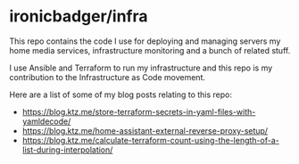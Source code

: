 # ironicbadger/infra

This repo contains the code I use for deploying and managing servers my home media services, infrastructure monitoring and a bunch of related stuff.

I use Ansible and Terraform to run my infrastructure and this repo is my contribution to the Infrastructure as Code movement.

Here are a list of some of my blog posts relating to this repo:

- https://blog.ktz.me/store-terraform-secrets-in-yaml-files-with-yamldecode/
- https://blog.ktz.me/home-assistant-external-reverse-proxy-setup/
- https://blog.ktz.me/calculate-terraform-count-using-the-length-of-a-list-during-interpolation/
